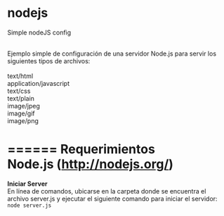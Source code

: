 nodejs
======

Simple nodeJS config

<br>
Ejemplo simple de configuración de una servidor Node.js para servir los siguientes tipos de archivos:<br><br>
text/html<br>
application/javascript<br> 
text/css<br>
text/plain<br>
image/jpeg<br>
image/gif<br>
image/png

======
Requerimientos
<br>Node.js (http://nodejs.org/)
======
**Iniciar Server**
<br>
En línea de comandos, ubicarse en la carpeta donde se encuentra el archivo server.js y ejecutar el siguiente comando para iniciar el servidor:
<br>`node server.js`

